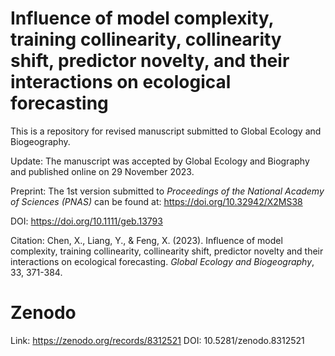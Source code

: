 # Influence of model complexity, training collinearity, collinearity shift, predictor novelty, and their interactions on ecological forecasting
This is a repository for revised manuscript submitted to Global Ecology and Biogeography.

Update:
The manuscript was accepted by Global Ecology and Biography and published online on 29 November 2023.

Preprint:
The 1st version submitted to *Proceedings of the National Academy of Sciences (PNAS)* can be found at: https://doi.org/10.32942/X2MS38

DOI: https://doi.org/10.1111/geb.13793

Citation:
Chen, X., Liang, Y., & Feng, X. (2023). Influence of model complexity, training collinearity, collinearity shift, predictor novelty and their interactions on ecological forecasting. *Global Ecology and Biogeography*, 33, 371-384.

# Zenodo
Link: https://zenodo.org/records/8312521
DOI: 10.5281/zenodo.8312521
